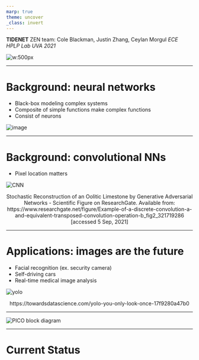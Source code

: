 ```yaml
---
marp: true
theme: uncover
_class: invert
---
```


**TIDENET**
ZEN team: Cole Blackman, Justin Zhang, Ceylan Morgul
*ECE HPLP Lab UVA 2021*

![w:500px](https://user-images.githubusercontent.com/20258533/127727938-ccdee7c5-3582-4c0c-a487-ed6c02af17ac.png)

---

# Background: neural networks
- Black-box modeling complex systems
- Composite of simple functions make complex functions
- Consist of neurons

![image](https://user-images.githubusercontent.com/76919968/132143410-a7c06388-49a1-4331-aafd-f5dbdfab08c5.png)

---

# Background: convolutional NNs
- Pixel location matters

![CNN](https://user-images.githubusercontent.com/76919968/132143480-6ea2af5e-8f0c-40e3-8271-009d65dcbf4f.jpg)
<figcaption align = "center">Stochastic Reconstruction of an Oolitic Limestone by Generative Adversarial Networks - Scientific Figure on ResearchGate. Available from: https://www.researchgate.net/figure/Example-of-a-discrete-convolution-a-and-equivalent-transposed-convolution-operation-b_fig2_321719286 [accessed 5 Sep, 2021]</figcaption>

---

# Applications: images are the future
- Facial recognition (ex. security camera)
- Self-driving cars
- Real-time medical image analysis

![yolo](https://user-images.githubusercontent.com/76919968/132144205-42cd1954-6038-482e-81fc-13b7d5edf219.png)
<figcaption align = "center">https://towardsdatascience.com/yolo-you-only-look-once-17f9280a47b0</figcaption>

---

![PICO block diagram](https://user-images.githubusercontent.com/76919968/132144140-786caaf0-c8ea-4e30-964c-65ccac410de3.png)

---

# Current Status

